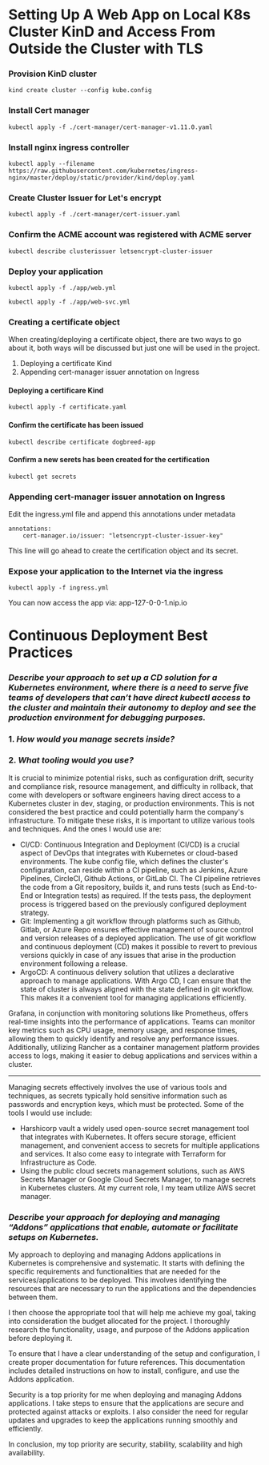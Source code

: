 # Setting Up A Web App on Local K8s Cluster KinD and Access From Outside the Cluster with TLS


### Provision KinD cluster
```
kind create cluster --config kube.config
```

### Install Cert manager
```
kubectl apply -f ./cert-manager/cert-manager-v1.11.0.yaml
```

### Install nginx ingress controller
```
kubectl apply --filename https://raw.githubusercontent.com/kubernetes/ingress-nginx/master/deploy/static/provider/kind/deploy.yaml
```

### Create Cluster Issuer for Let's encrypt
```
kubectl apply -f ./cert-manager/cert-issuer.yaml
```

### Confirm the ACME account was registered with ACME server
``` 
kubectl describe clusterissuer letsencrypt-cluster-issuer
```

### Deploy your application
```
kubectl apply -f ./app/web.yml

kubectl apply -f ./app/web-svc.yml
```

### Creating a certificate object 
When creating/deploying a certificate object, there are two ways to go about it, both ways will be discussed but just one will be used in the project.
1. Deploying a certificate Kind
2. Appending cert-manager issuer annotation on Ingress

#### Deploying a certificare Kind
```
kubectl apply -f certificate.yaml
```

#### Confirm the certificate has been issued
```
kubectl describe certificate dogbreed-app
```

#### Confirm a new serets has been created for the certification
```
kubectl get secrets
```

### Appending cert-manager issuer annotation on Ingress
Edit the ingress.yml file and append this annotations under metadata
```
annotations:
    cert-manager.io/issuer: "letsencrypt-cluster-issuer-key"
```
This line will go ahead to create the certification object and its secret.

### Expose your application to the Internet via the ingress
```
kubectl apply -f ingress.yml
```
You can now access the app via: app-127-0-0-1.nip.io


# Continuous Deployment Best Practices

### *Describe your approach to set up a CD solution for a Kubernetes environment, where there is a need to serve five teams of developers that can’t have direct kubectl access to the cluster and maintain their autonomy to deploy and see the production environment for debugging purposes.*
### 1. *How would you manage secrets inside?*  
### 2. *What tooling would you use?*


It is crucial to minimize potential risks, such as configuration drift, security and compliance risk, resource management, and difficulty in rollback, that come with developers or software engineers having direct access to a Kubernetes cluster in dev, staging, or production environments. This is not considered the best practice and could potentially harm the company's infrastructure. To mitigate these risks, it is important to utilize various tools and techniques. And the ones I would use are:

- CI/CD: Continuous Integration and Deployment (CI/CD) is a crucial aspect of DevOps that integrates with Kubernetes or cloud-based environments. The kube config file, which defines the cluster's configuration, can reside within a CI pipeline, such as Jenkins, Azure Pipelines, CircleCI, Github Actions, or GitLab CI. The CI pipeline retrieves the code from a Git repository, builds it, and runs tests (such as End-to-End or Integration tests) as required. If the tests pass, the deployment process is triggered based on the previously configured deployment strategy.
- Git: Implementing a git workflow through platforms such as Github, Gitlab, or Azure Repo ensures effective management of source control and version releases of a deployed application. The use of git workflow and continuous deployment (CD) makes it possible to revert to previous versions quickly in case of any issues that arise in the production environment following a release.
- ArgoCD: A continuous delivery solution that utilizes a declarative approach to manage applications. With Argo CD, I can ensure that the state of cluster is always aligned with the state defined in git workflow. This makes it a convenient tool for managing applications efficiently.

Grafana, in conjunction with monitoring solutions like Prometheus, offers real-time insights into the performance of applications. Teams can monitor key metrics such as CPU usage, memory usage, and response times, allowing them to quickly identify and resolve any performance issues. Additionally, utilizing Rancher as a container management platform provides access to logs, making it easier to debug applications and services within a cluster.

----

Managing secrets effectively involves the use of various tools and techniques, as secrets typically hold sensitive information such as passwords and encryption keys, which must be protected. Some of the tools I would use include:

- Harshicorp vault a widely used open-source secret management tool that integrates with Kubernetes. It offers secure storage, efficient management, and convenient access to secrets for multiple applications and services. It also come easy to integrate with Terraform for Infrastructure as Code.
- Using the public cloud secrets management solutions, such as AWS Secrets Manager or Google Cloud Secrets Manager, to manage secrets in Kubernetes clusters. At my current role, I my team utilize AWS secret manager.


### *Describe your approach for deploying and managing “Addons” applications that enable, automate or facilitate setups on Kubernetes.*

My approach to deploying and managing Addons applications in Kubernetes is comprehensive and systematic. It starts with defining the specific requirements and functionalities that are needed for the services/applications to be deployed. This involves identifying the resources that are necessary to run the applications and the dependencies between them.

I then choose the appropriate tool that will help me achieve my goal, taking into consideration the budget allocated for the project. I thoroughly research the functionality, usage, and purpose of the Addons application before deploying it.

To ensure that I have a clear understanding of the setup and configuration, I create proper documentation for future references. This documentation includes detailed instructions on how to install, configure, and use the Addons application.

Security is a top priority for me when deploying and managing Addons applications. I take steps to ensure that the applications are secure and protected against attacks or exploits. I also consider the need for regular updates and upgrades to keep the applications running smoothly and efficiently.

In conclusion, my top priority are security, stability, scalability and high availability.

